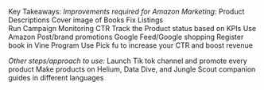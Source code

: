 Key Takeaways:
*Improvements required for Amazon Marketing:*
Product Descriptions
Cover image of Books
Fix Listings	
Run Campaign
Monitoring CTR
Track the Product status based on KPIs
Use Amazon Post/brand promotions
Google Feed/Google shopping
Register book in Vine Program 
Use Pick fu to increase your CTR and boost revenue

*Other steps/approach to use:*
Launch Tik tok channel and promote every product
Make products on Helium, Data Dive, and Jungle Scout companion guides in different languages

